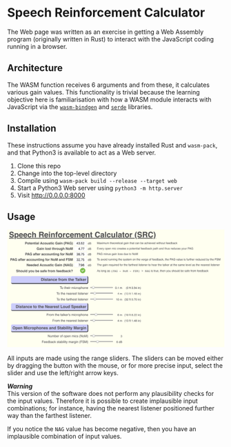 # Speech Reinforcement Calculator

The Web page was written as an exercise in getting a Web Assembly program (originally written in Rust) to interact with the JavaScript coding running in a browser.


## Architecture

The WASM function receives 6 arguments and from these, it calculates various gain values.  This functionality is trivial because the learning objective here is familiarisation with how a WASM module interacts with JavaScript via the [`wasm-bindgen`](https://rustwasm.github.io/wasm-bindgen/introduction.html) and [`serde`](https://serde.rs/) libraries.

## Installation

These instructions assume you have already installed Rust and `wasm-pack`, and that Python3 is available to act as a Web server.

1. Clone this repo
2. Change into the top-level directory
3. Compile using `wasm-pack build --release --target web`
4. Start a Python3 Web server using `python3 -m http.server`
5. Visit <http://0.0.0.0:8000>

## Usage

![Screen shot](./img/Screenshot.png)

All inputs are made using the range sliders.  The sliders can be moved either by dragging the button with the mouse, or for more precise input, select the slider and use the left/right arrow keys.

***Warning***  
This version of the software does not perform any plausibility checks for the input values.  Therefore it is possible to create implausible input combinations; for instance, having the nearest listener positioned further way than the farthest listener.

If you notice the `NAG` value has become negative, then you have an implausible combination of input values.

